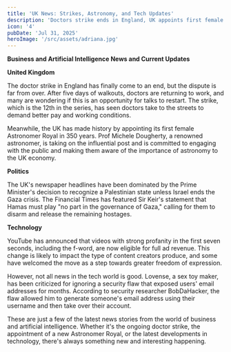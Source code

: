 ```yaml
---
title: 'UK News: Strikes, Astronomy, and Tech Updates'
description: 'Doctors strike ends in England, UK appoints first female Astronomer Royal, YouTube relaxes profanity rules, and Lovense faces security criticism.'
icon: '4'
pubDate: 'Jul 31, 2025'
heroImage: '/src/assets/adriana.jpg'
---
```


**Business and Artificial Intelligence News and Current Updates**

**United Kingdom**

The doctor strike in England has finally come to an end, but the dispute is far from over. After five days of walkouts, doctors are returning to work, and many are wondering if this is an opportunity for talks to restart. The strike, which is the 12th in the series, has seen doctors take to the streets to demand better pay and working conditions.

Meanwhile, the UK has made history by appointing its first female Astronomer Royal in 350 years. Prof Michele Dougherty, a renowned astronomer, is taking on the influential post and is committed to engaging with the public and making them aware of the importance of astronomy to the UK economy.

**Politics**

The UK's newspaper headlines have been dominated by the Prime Minister's decision to recognize a Palestinian state unless Israel ends the Gaza crisis. The Financial Times has featured Sir Keir's statement that Hamas must play "no part in the governance of Gaza," calling for them to disarm and release the remaining hostages.

**Technology**

YouTube has announced that videos with strong profanity in the first seven seconds, including the f-word, are now eligible for full ad revenue. This change is likely to impact the type of content creators produce, and some have welcomed the move as a step towards greater freedom of expression.

However, not all news in the tech world is good. Lovense, a sex toy maker, has been criticized for ignoring a security flaw that exposed users' email addresses for months. According to security researcher BobDaHacker, the flaw allowed him to generate someone's email address using their username and then take over their account.

These are just a few of the latest news stories from the world of business and artificial intelligence. Whether it's the ongoing doctor strike, the appointment of a new Astronomer Royal, or the latest developments in technology, there's always something new and interesting happening.
